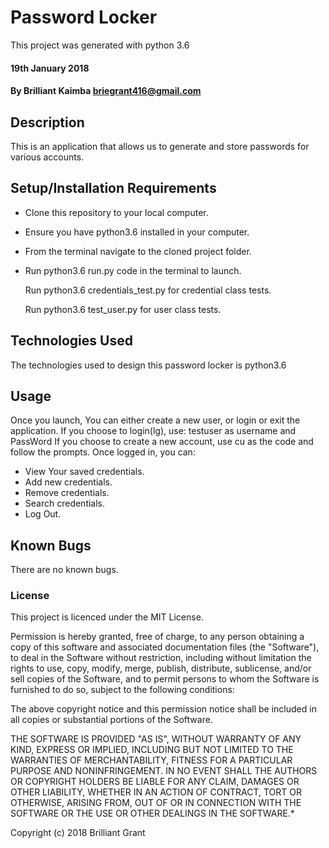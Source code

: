 # Password Locker

This project was generated with python 3.6

#### 19th January 2018

#### By Brilliant Kaimba briegrant416@gmail.com

## Description

This is an application that allows us to generate and store passwords for various accounts.

## Setup/Installation Requirements
* Clone this repository to your local computer.
* Ensure you have python3.6 installed in your computer.
* From the terminal navigate to the cloned project folder.
* Run python3.6 run.py code in the terminal to launch.

  Run python3.6 credentials_test.py for credential class tests.


  Run python3.6 test_user.py for user class tests.

## Technologies Used
The technologies used to design this password locker is python3.6

## Usage

Once you launch, You can either create a new user, or login or exit the application.
If you choose to login(lg), use: testuser as username and PassWord
If you choose to create a new account, use cu as the code and follow the prompts.
Once logged in, you can:
* View Your saved credentials.
* Add new credentials.
* Remove credentials.
* Search credentials.
* Log Out.

## Known Bugs
There are no known bugs.

### License
This project is licenced under the MIT License.

Permission is hereby granted, free of charge, to any person obtaining a copy of this software and associated documentation files (the "Software"), to deal in the Software without restriction, including without limitation the rights to use, copy, modify, merge, publish, distribute, sublicense, and/or sell copies of the Software, and to permit persons to whom the Software is furnished to do so, subject to the following conditions:

The above copyright notice and this permission notice shall be included in all copies or substantial portions of the Software.

THE SOFTWARE IS PROVIDED "AS IS", WITHOUT WARRANTY OF ANY KIND, EXPRESS OR IMPLIED, INCLUDING BUT NOT LIMITED TO THE WARRANTIES OF MERCHANTABILITY, FITNESS FOR A PARTICULAR PURPOSE AND NONINFRINGEMENT. IN NO EVENT SHALL THE AUTHORS OR COPYRIGHT HOLDERS BE LIABLE FOR ANY CLAIM, DAMAGES OR OTHER LIABILITY, WHETHER IN AN ACTION OF CONTRACT, TORT OR OTHERWISE, ARISING FROM, OUT OF OR IN CONNECTION WITH THE SOFTWARE OR THE USE OR OTHER DEALINGS IN THE SOFTWARE.*

Copyright (c) 2018 Brilliant Grant


   
   